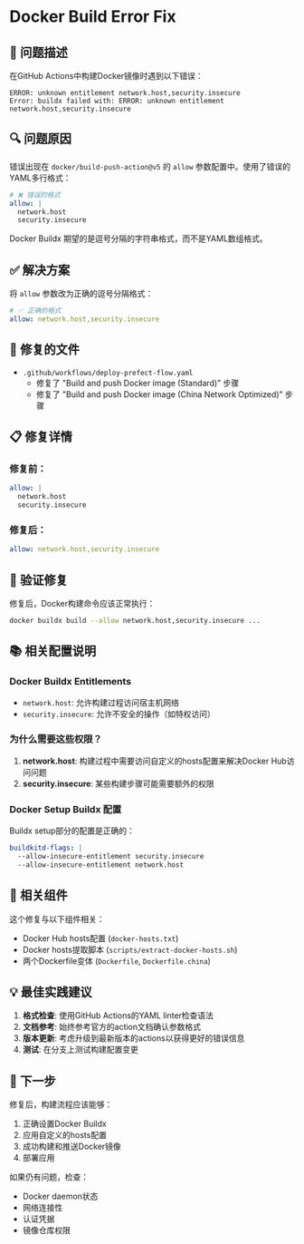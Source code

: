 # Docker Build Error Fix

## 🚨 问题描述

在GitHub Actions中构建Docker镜像时遇到以下错误：
```
ERROR: unknown entitlement network.host,security.insecure
Error: buildx failed with: ERROR: unknown entitlement network.host,security.insecure
```

## 🔍 问题原因

错误出现在 `docker/build-push-action@v5` 的 `allow` 参数配置中。使用了错误的YAML多行格式：

```yaml
# ❌ 错误的格式
allow: |
  network.host
  security.insecure
```

Docker Buildx 期望的是逗号分隔的字符串格式，而不是YAML数组格式。

## ✅ 解决方案

将 `allow` 参数改为正确的逗号分隔格式：

```yaml
# ✅ 正确的格式  
allow: network.host,security.insecure
```

## 🔧 修复的文件

- `.github/workflows/deploy-prefect-flow.yaml`
  - 修复了 "Build and push Docker image (Standard)" 步骤
  - 修复了 "Build and push Docker image (China Network Optimized)" 步骤

## 📋 修复详情

### 修复前：
```yaml
allow: |
  network.host
  security.insecure
```

### 修复后：
```yaml
allow: network.host,security.insecure
```

## 🧪 验证修复

修复后，Docker构建命令应该正常执行：
```bash
docker buildx build --allow network.host,security.insecure ...
```

## 📚 相关配置说明

### Docker Buildx Entitlements

- `network.host`: 允许构建过程访问宿主机网络
- `security.insecure`: 允许不安全的操作（如特权访问）

### 为什么需要这些权限？

1. **network.host**: 构建过程中需要访问自定义的hosts配置来解决Docker Hub访问问题
2. **security.insecure**: 某些构建步骤可能需要额外的权限

### Docker Setup Buildx 配置

Buildx setup部分的配置是正确的：
```yaml
buildkitd-flags: |
  --allow-insecure-entitlement security.insecure
  --allow-insecure-entitlement network.host
```

## 🔄 相关组件

这个修复与以下组件相关：
- Docker Hub hosts配置 (`docker-hosts.txt`)
- Docker hosts提取脚本 (`scripts/extract-docker-hosts.sh`)
- 两个Dockerfile变体 (`Dockerfile`, `Dockerfile.china`)

## 💡 最佳实践建议

1. **格式检查**: 使用GitHub Actions的YAML linter检查语法
2. **文档参考**: 始终参考官方的action文档确认参数格式
3. **版本更新**: 考虑升级到最新版本的actions以获得更好的错误信息
4. **测试**: 在分支上测试构建配置变更

## 🎯 下一步

修复后，构建流程应该能够：
1. 正确设置Docker Buildx
2. 应用自定义的hosts配置  
3. 成功构建和推送Docker镜像
4. 部署应用

如果仍有问题，检查：
- Docker daemon状态
- 网络连接性
- 认证凭据
- 镜像仓库权限